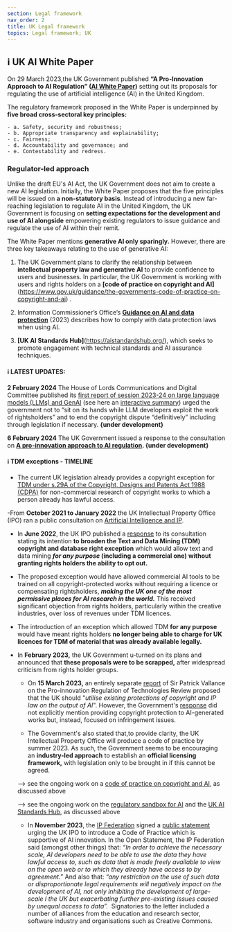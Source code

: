 ```yaml
---
section: Legal framework
nav_order: 2
title: UK Legal framework
topics: Legal framework; UK
---
```


## ℹ️ UK AI White Paper
    
On 29 March 2023,the UK Government published **“A Pro-Innovation Approach to AI Regulation” ([AI White Paper](https://www.gov.uk/government/publications/ai-regulation-a-pro-innovation-approach/white-paper))** setting out its proposals for regulating the use of artificial intelligence (AI) in the United Kingdom.
    
The regulatory framework proposed in the White Paper is underpinned by **five broad cross-sectoral key principles:**
    
    - a. Safety, security and robustness;
    - b. Appropriate transparency and explainability;
    - c. Fairness;
    - d. Accountability and governance; and
    - e. Contestability and redress.
    
### Regulator-led approach
    
Unlike the draft EU's AI Act, the UK Government does not aim to create a new AI legislation. Initially, the White Paper proposes that the five principles will be issued on **a non-statutory basis**. Instead of introducing a new far-reaching legislation to regulate AI in the United Kingdom, the UK Government is focusing on **setting expectations for the development and use of AI alongside** empowering existing regulators to issue guidance and regulate the use of AI within their remit. 
    
The White Paper mentions **generative AI only sparingly.** However, there are three key takeaways relating to the use of generative AI:
    
 1. The UK Government plans to clarify the relationship between **intellectual property law and generative AI** to provide confidence to users and businesses. In particular, the UK Government is working with users and rights holders on a **[code of practice on copyright and AI]**(https://www.gov.uk/guidance/the-governments-code-of-practice-on-copyright-and-ai) .


2. Information Commissioner’s Office’s **[Guidance on AI and data protection](https://ico.org.uk/for-organisations/uk-gdpr-guidance-and-resources/artificial-intelligence/guidance-on-ai-and-data-protection/)** (2023) describes how to comply with data protection laws when using AI. 

3.  **[UK AI Standards Hub]**(https://aistandardshub.org/),  which seeks to promote engagement with technical standards and AI assurance techniques. 
    
#### ℹ️ LATEST UPDATES:


**2 February 2024** The House of Lords Communications and Digital Committee published its [first report of session 2023-24 on large language models (LLMs) and GenAI](https://publications.parliament.uk/pa/ld5804/ldselect/ldcomm/54/54.pdf) (see here an [interactive summary](https://ukparliament.shorthandstories.com/large-language-models-comms-digital-lords-report/index.html?utm_source=twitter&utm_medium=social&utm_campaign=large-language-models-comms-digital-report&utm_content=cttee-tweet)) urged the government not to “sit on its hands while LLM developers exploit the work of rightsholders” and to end the copyright dispute “definitively” including through legislation if necessary.  **{under development}**

**6 February 2024** The UK Government issued a response to the consultation on **[A pro-innovation approach to AI regulation](https://www.gov.uk/government/consultations/ai-regulation-a-pro-innovation-approach-policy-proposals/outcome/a-pro-innovation-approach-to-ai-regulation-government-response#a-regulatory-framework-to-keep-pace-with-a-rapidly-advancing-technology). {under development}**
    

    
#### ℹ️ TDM exceptions - TIMELINE
- The current UK legislation already provides a copyright exception for [TDM under s.29A of the Copyright, Designs and Patents Act 1988 (CDPA)](https://www.legislation.gov.uk/ukpga/1988/48/section/29A) for non-commercial research of copyright works to which a person already has lawful access.

-From **October 2021 to January 2022** the UK Intellectual Property Office (IPO) ran a public consultation on [Artificial Intelligence and IP](https://www.gov.uk/government/consultations/artificial-intelligence-and-ip-copyright-and-patents).

- In **June 2022**, the UK IPO published a [response](https://www.gov.uk/government/consultations/artificial-intelligence-and-ip-copyright-and-patents/outcome/artificial-intelligence-and-intellectual-property-copyright-and-patents-government-response-to-consultation) to its consultation stating its intention **to broaden the Text and Data Mining (TDM) copyright and database right exception** which would allow text and data mining ***for any purpose* (including a commercial one)** **without granting rights holders the ability to opt out.**

- The proposed exception would have allowed commercial AI tools to be trained on all copyright-protected works without requiring a licence or compensating rightsholders, ***making the UK one of the most permissive places for AI research in the world.*** This received significant objection from rights holders, particularly within the creative industries, over loss of revenues under TDM licences.
  
- The introduction of an exception which allowed TDM **for any purpose** would have meant rights holders **no longer being able to charge for UK licences for TDM of material that was already available legally.**

- In **February 2023,** the UK Government u-turned on its plans and announced that **these proposals were to be scrapped,** after widespread criticism from rights holder groups.
  
    - On **15 March 2023,** an entirely separate [report](https://assets.publishing.service.gov.uk/government/uploads/system/uploads/attachment_data/file/1142883/Pro-innovation_Regulation_of_Technologies_Review_-_Digital_Technologies_report.pdf) of Sir Patrick Vallance on the Pro-innovation Regulation of Technologies Review proposed that the UK should "*utilise existing protections of copyright and IP law on the output of AI*". However, the Government's [response](https://assets.publishing.service.gov.uk/government/uploads/system/uploads/attachment_data/file/1142798/HMG_response_to_SPV_Digital_Tech_final.pdf) did not explicitly mention providing copyright protection to AI-generated works but, instead, focused on infringement issues.
      
    - The Government's also stated that,to provide clarity, the UK Intellectual Property Office will produce a code of practice by summer 2023. As such, the Government seems to be encouraging an **industry-led approach** to establish an **official licensing framework,** with legislation only to be brought in if this cannot be agreed.
    
    —> see the ongoing work on a [code of practice on copyright and AI](https://www.gov.uk/guidance/the-governments-code-of-practice-on-copyright-and-ai),  as discussed above
    
    —> see the ongoing work on the [regulatory sandbox for AI](https://ico.org.uk/for-organisations/advice-and-services/regulatory-sandbox/our-current-areas-of-focus-for-the-regulatory-sandbox/) and the [UK AI Standards Hub](https://aistandardshub.org/), as discussed above
    
    - In **November 2023**, the [IP Federation](https://www.ipfederation.com) signed a [public statement](https://www.ipfederation.com/download/text-data-mining-tdm-uk/) urging the UK IPO to introduce a Code of Practice which is supportive of AI innovation. In the Open Statement, the IP Federation said (amongst other things) that: *“In order to achieve the necessary scale, AI developers need to be able to use the data they have lawful access to, such as data that is made freely available to view on the open web or to which they already have access to by agreement.”* And also that: *“any restriction on the use of such data or disproportionate legal requirements will negatively impact on the development of AI, not only inhibiting the development of large-scale I the UK but exacerbating further pre-existing issues caused by unequal access to data”.*  Signatories to the letter included a number of alliances from the education and research sector, software industry and organisations such as Creative Commons.

